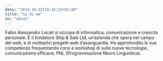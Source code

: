 ```yaml
---
date: "2014-10-22T15:16:22+02:00"
title: "Su di me"
en: "about"
---
```

Fabio Alessandro Locati si occupa di informatica, comunicazione e crescita personale. È il fondatore Ship & Sale Ltd, un’azienda che opera nel campo del web, e di molteplici progetti web d’avanguardia. Ha approfondito le sue competenze frequentando corsi e workshop di sulle nuove tecnologie, comunicazione efficace, PNL (Programmazione Neuro Linguistica).
